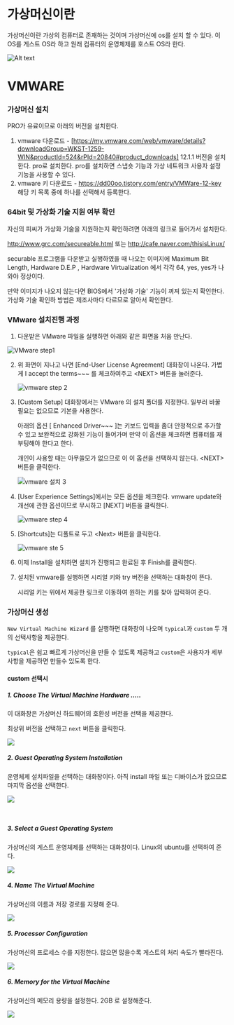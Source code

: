 # 가상머신이란

가상머신이란 가상의 컴퓨터로 존재하는 것이며 가상머신에 os를 설치 할 수 있다. 이 OS를 게스트 OS라 하고 원래 컴퓨터의 운영체제를 호스트 OS라 한다.

![Alt text](./images/virtual_structure.png)


# VMWARE

### 가상머신 설치

PRO가 유료이므로 아래의 버전을 설치한다.

1)  vmware 다운로드 - [https://my.vmware.com/web/vmware/details?downloadGroup=WKST-1259-WIN&productId=524&rPId=20840#product_downloads]    12.1.1 버전을 설치한다. pro로 설치한다. pro를 설치하면 스냅숏 기능과 가상 네트워크 사용자 설정 기능을 사용할 수 있다. 
2)  vmware 키 다운로드 - <https://dd00oo.tistory.com/entry/VMWare-12-key>  해당 키 목록 중에 하나를 선택해서 등록한다.

### 64bit 및 가상화 기술 지원 여부 확인

자신의 피씨가 가상화 기술을 지원하는지 확인하려면 아래의 링크로 들어가서 설치한다.

http://www.grc.com/secureable.html   또는  http://cafe.naver.com/thisisLinux/  

securable 프로그램을 다운받고 실행하였을 때 나오는 이미지에  Maximum Bit Length,  Hardware D.E.P ,  Hardware Virtualization 에서 각각 64, yes, yes가 나와야 정상이다. 

만약 이미지가 나오지 않는다면  BIOS에서 '가상화 기술' 기능이 껴져 있는지 확인한다. 가상화 기술 확인하 방법은 제조사마다 다르므로 알아서 확인한다.

### VMware 설치진행 과정 

1. 다운받은 VMware 파일을 실행하면 아래와 같은 화면을 처음 만난다.

![VMware step1](./images/vm_set_1.PNG)



2. 위 화면이 지나고 나면 [End-User License Agreement] 대화창이 나온다. 가볍게  I accept the terms~~~ 를 체크하여주고 \<NEXT\> 버튼을 눌러준다.

   ![vmware step 2](images\vm_set_2.PNG)

   

3. [Custom Setup] 대화창에서는 VMware 의 설치 폴더를 지정한다. 일부러 바꿀 필요는 없으므로 기본을 사용한다. 

   아래의 옵션 [ Enhanced Driver~~~ ]는 키보드 입력을 좀더 안정적으로 추가할 수 있고 보완적으로 강화된 기능이 들어가며 만약 이 옵션을 체크하면 컴퓨터를 재부팅해야 한다고 한다.  

   개인이 사용할 때는 아무쓸모가 없으므로 이 이 옵션을 선택하지 않는다. \<NEXT\> 버튼을 클릭한다.

   ![vmware 설치 3](/images/vm_set_3.PNG)

   

4. [User Experience Settings]에서는 모든 옵션을 체크한다.  vmware update와 개선에 관한 옵션이므로 무시하고 [NEXT] 버튼을 클릭한다. 

   ![vmware step 4](/images/vm_set_4.PNG)

   

5. [Shortcuts]는 디폴트로 두고 \<Next\> 버튼을 클릭한다.

   ![vmware ste 5](/images/vm_set_5.PNG)

6. 이제 Install을 설치하면 설치가 진행되고 완료된 후 Finish를 클릭한다.

7. 설치된 vmware를 실행하면  시리얼 키와 try 버전을 선택하는 대화창이 뜬다. 

   시리얼 키는 위에서 제공한 링크로 이동하여 원하는 키를 찾아 입력하여 준다.

### 가상머신 생성

`New Virtual Machine Wizard` 를 실행하면 대화창이 나오며 `typical`과 `custom` 두 개의 선택사항을 제공한다. 

`typical`은 쉽고 빠르게 가상머신을 만들 수 있도록 제공하고 `custom`은 사용자가 세부사항을 제공하면 만들수 있도록 한다.

#### custom 선택시

##### 1. Choose The Virtual Machine Hardware  .....

이 대화창은 가상머신 하드웨어의 호환성 버전을 선택을 제공한다. 

최상위 버전을 선택하고 `next` 버튼을 클릭한다. 

   ![](./images/vm_custom_step1.png)

   

   

##### 2. Guest Operating System Installation

운영체제 설치파일을 선택하는  대화창이다.  아직 install 파일 또는 디바이스가 없으므로 마지막 옵션을 선택한다.

   ![](C:\Users\student\Documents\git_repository\network\images\vm_custom_step2.PNG)

   ​	

##### 3. Select a Guest Operating System

가상머신의 게스트 운영체제를 선택하는 대화창이다. Linux의 ubuntu를 선택하여 준다. 

![](C:\Users\student\Documents\git_repository\network\images\vm_custom_step3.PNG)



##### 4. Name The Virtual Machine

가상머신의 이름과 저장 경로를 지정해 준다.

![](C:\Users\student\Documents\git_repository\network\images\vm_custom_step4.PNG) 



##### 5. Processor Configuration

가상머신의 프로세스 수를 지정한다. 많으면 많을수록 게스트의 처리 속도가 빨라진다. 

![](C:\Users\student\Documents\git_repository\network\images\vm_custom_step5.PNG)

##### 6. Memory for the Virtual Machine

가상머신의 메모리 용량을 설정한다. 2GB 로 설정해준다.

![](C:\Users\student\Documents\git_repository\network\images\vm_custom_step6.PNG)